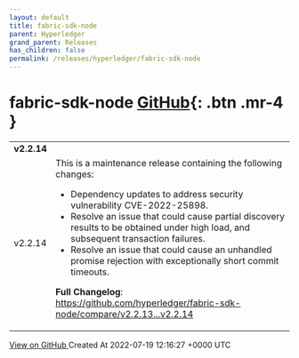 ```yaml
---
layout: default
title: fabric-sdk-node
parent: Hyperledger
grand_parent: Releases
has_children: false
permalink: /releases/hyperledger/fabric-sdk-node
---
```


# fabric-sdk-node <span class="fs-3 right-align">[GitHub](https://github.com/hyperledger/fabric-sdk-node){: .btn .mr-4 }</span>


<div>
    <table>
        <tr>
            <td colspan="2">
                <b>
                    v2.2.14
                </b>
            </td>
        </tr>
        <tr>
            <td>
                <span class="chip">
                    v2.2.14
                </span>
            </td>
            <td>
                This is a maintenance release containing the following changes:

- Dependency updates to address security vulnerability CVE-2022-25898.
- Resolve an issue that could cause partial discovery results to be obtained under high load, and subsequent transaction failures.
- Resolve an issue that could cause an unhandled promise rejection with exceptionally short commit timeouts.

**Full Changelog**: https://github.com/hyperledger/fabric-sdk-node/compare/v2.2.13...v2.2.14
            </td>
        </tr>
    </table>
    <a href="https://github.com/hyperledger/fabric-sdk-node/releases/tag/v2.2.14" class=".btn">
        View on GitHub
    </a>
    <span class="right-align">
        Created At 2022-07-19 12:16:27 +0000 UTC
    </span>
</div>

